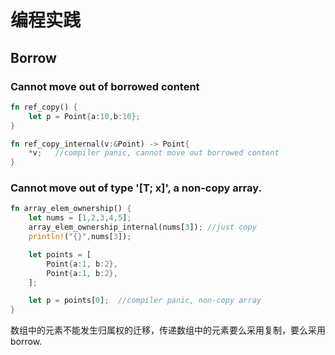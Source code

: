 # 编程实践

## Borrow

### Cannot move out of borrowed content

```rust
fn ref_copy() {
    let p = Point{a:10,b:10};
}

fn ref_copy_internal(v:&Point) -> Point{
    *v;   //compiler panic, cannot move out borrowed content
}
```

### Cannot move out of type '\[T; x\]', a non-copy array.

```rust
fn array_elem_ownership() {
    let nums = [1,2,3,4,5];
    array_elem_ownership_internal(nums[3]); //just copy
    println!("{}",nums[3]);

    let points = [
        Point{a:1, b:2},
        Point{a:1, b:2},
    ];

    let p = points[0];  //compiler panic, non-copy array
}
```

数组中的元素不能发生归属权的迁移，传递数组中的元素要么采用复制，要么采用borrow.



